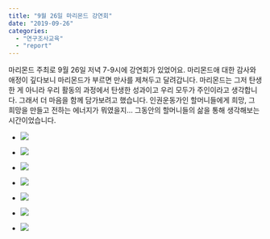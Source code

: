 ```yaml
---
title: "9월 26일 마리몬드 강연회"
date: "2019-09-26"
categories: 
  - "연구조사교육"
  - "report"
---
```


마리몬드 주최로 9월 26일 저녁 7-9시에 강연회가 있었어요. 마리몬드애 대한 감사와 애정이 깊다보니 마리몬드가 부르면 만사를 제쳐두고 달려갑니다. 마리몬드는 그저 탄생한 게 아니라 우리 활동의 과정에서 탄생한 성과이고 우리 모두가 주인이라고 생각합니다. 그래서 더 마음을 함께 담가보려고 했습니다. 인권운동가인 할머니들에게 희망, 그 희망을 만들고 전하는 에너지가 뭐였을지... 그동안의 할머니들의 삶을 통해 생각해보는 시간이었습니다.

- ![](https://r2.womenandwar.net/2019/10/69291524_2679330858764577_6944699080949891072_n.jpg)
    
- ![](https://r2.womenandwar.net/2019/10/71013041_2679330922097904_7607420123929903104_n.jpg)
    
- ![](https://r2.womenandwar.net/2019/10/71066808_2679342372096759_3301453996505432064_n.jpg)
    
- ![](https://r2.womenandwar.net/2019/10/71090123_2679330798764583_7033585872977002496_n.jpg)
    
- ![](https://r2.womenandwar.net/2019/10/71116668_2679330988764564_8889850264199102464_n.jpg)
    
- ![](https://r2.womenandwar.net/2019/10/71149527_2679331068764556_4107976377121112064_n.jpg)
    
- ![](https://r2.womenandwar.net/2019/10/72256108_2679342398763423_1138219105703165952_o-1024x576.jpg)
